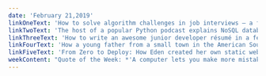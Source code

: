 ```yaml
---
date: 'February 21,2019'
linkOneText: 'How to solve algorithm challenges in job interviews — a free 4-hour course.  This is taught using Python, which is similar to JavaScript and also worth learning.  (4 hour watch): https://www.freecodecamp.org/news/python-algorithms-for-job-interviews'
linkTwoText: 'The host of a popular Python podcast explains NoSQL databases and helps you get started with MongoDB (2 hour watch): https://www.freecodecamp.org/news/mongodb-quickstart-with-python'
linkThreeText: 'How to write an awesome junior developer résumé in a few simple steps (7 minute read): https://medium.freecodecamp.org/316010db80ec'
linkFourText: 'How a young father from a small town in the American South taught himself to code for 2 years then got a job as a data engineer (12 minute read): https://www.freecodecamp.org/forum/t/258285'
linkFiveText: 'From Zero to Deploy: How Eden created her own static website from scratch using Netlify and Gatsby, and how you can do it, too (5 minute read): https://medium.freecodecamp.org/ebca82612ffd'
weekContent: "Quote of the Week: *'A computer lets you make more mistakes faster than any invention in human history — with the possible exceptions of handguns and tequila.'* — Mitch Ratliff"
---
```

